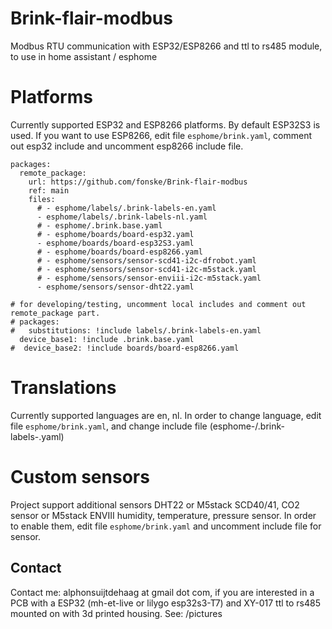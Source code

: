 # Brink-flair-modbus
Modbus RTU communication with ESP32/ESP8266 and ttl to rs485 module, to use in home assistant / esphome

# Platforms
Currently supported ESP32 and ESP8266 platforms.
By default ESP32S3 is used. If you want to use ESP8266, edit file `esphome/brink.yaml`, comment out esp32 include and uncomment esp8266 include file.

```
packages:
  remote_package:
    url: https://github.com/fonske/Brink-flair-modbus
    ref: main
    files: 
      # - esphome/labels/.brink-labels-en.yaml
      - esphome/labels/.brink-labels-nl.yaml
      # - esphome/.brink.base.yaml
      # - esphome/boards/board-esp32.yaml
      - esphome/boards/board-esp32S3.yaml
      # - esphome/boards/board-esp8266.yaml
      # - esphome/sensors/sensor-scd41-i2c-dfrobot.yaml
      # - esphome/sensors/sensor-scd41-i2c-m5stack.yaml
      # - esphome/sensors/sensor-enviii-i2c-m5stack.yaml
      - esphome/sensors/sensor-dht22.yaml

# for developing/testing, uncomment local includes and comment out remote_package part.
# packages:
#   substitutions: !include labels/.brink-labels-en.yaml
  device_base1: !include .brink.base.yaml
#  device_base2: !include boards/board-esp8266.yaml
```

# Translations
Currently supported languages are en, nl.
In order to change language, edit file `esphome/brink.yaml`, and change include file (esphome-/.brink-labels-<language>.yaml)

# Custom sensors
Project support additional sensors DHT22 or M5stack SCD40/41, CO2 sensor or M5stack ENVIII humidity, temperature, pressure sensor.
In order to enable them, edit file `esphome/brink.yaml` and uncomment include file for sensor.

## Contact
Contact me: alphonsuijtdehaag at gmail dot com, if you are interested in a PCB with a ESP32 (mh-et-live or lilygo esp32s3-T7) and XY-017 ttl to rs485 mounted on with 3d printed housing.
See: /pictures
